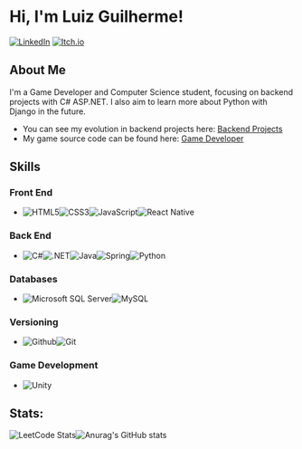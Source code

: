 # Hi, I'm Luiz Guilherme!

[![LinkedIn](https://img.shields.io/badge/linkedin-%230077B5.svg?style=for-the-badge&logo=linkedin&logoColor=white)](https://www.linkedin.com/in/luiz-guilherme-de-souza-gon%C3%A7alves-aa3374160/)
[![Itch.io](https://img.shields.io/badge/Itch-%23FF0B34.svg?style=for-the-badge&logo=Itch.io&logoColor=white)](https://luizgi.itch.io/)

## About Me
I'm a Game Developer and Computer Science student, focusing on backend projects with C# ASP.NET. I also aim to learn more about Python with Django in the future.

- You can see my evolution in backend projects here: [Backend Projects](https://github.com/stars/Luizgi/lists/backend-projects)
- My game source code can be found here: [Game Developer](https://github.com/stars/Luizgi/lists/game-developer)

## Skills

### Front End
- ![HTML5](https://img.shields.io/badge/html5-%23E34F26.svg?style=for-the-badge&logo=html5&logoColor=white)![CSS3](https://img.shields.io/badge/css3-%231572B6.svg?style=for-the-badge&logo=css3&logoColor=white)![JavaScript](https://img.shields.io/badge/javascript-%23323330.svg?style=for-the-badge&logo=javascript&logoColor=%23F7DF1E)![React Native](https://img.shields.io/badge/react_native-%2320232a.svg?style=for-the-badge&logo=react&logoColor=%2361DAFB)

### Back End
- ![C#](https://img.shields.io/badge/c%23-%23239120.svg?style=for-the-badge&logo=csharp&logoColor=white)![.NET](https://img.shields.io/badge/.NET-5C2D91?style=for-the-badge&logo=.net&logoColor=white)![Java](https://img.shields.io/badge/Java-ED8B00?style=for-the-badge&logo=openjdk&logoColor=white)![Spring](https://img.shields.io/badge/Spring-6DB33F?style=for-the-badge&logo=spring&logoColor=white)![Python](https://img.shields.io/badge/python-3670A0?style=for-the-badge&logo=python&logoColor=ffdd54)

### Databases
- ![Microsoft SQL Server](https://img.shields.io/badge/Microsoft%20SQL%20Server-CC2927?style=for-the-badge&logo=microsoft%20sql%20server&logoColor=white)![MySQL](https://img.shields.io/badge/mysql-4479A1.svg?style=for-the-badge&logo=mysql&logoColor=white)

### Versioning
- ![Github](https://img.shields.io/badge/GitHub-100000?style=for-the-badge&logo=github&logoColor=white)![Git](https://img.shields.io/badge/GIT-E44C30?style=for-the-badge&logo=git&logoColor=white)

### Game Development
- ![Unity](https://img.shields.io/badge/unity-%23000000.svg?style=for-the-badge&logo=unity&logoColor=white)

## Stats:
![LeetCode Stats](https://leetcard.jacoblin.cool/sogoleXoX?theme=dark&font=Prompt)![Anurag's GitHub stats](https://github-readme-stats.vercel.app/api?username=Luizgi&show_icons=true&theme=dark)
